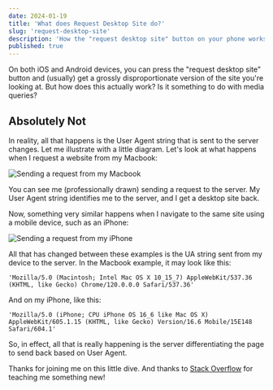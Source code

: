 ```yaml
---
date: 2024-01-19
title: 'What does Request Desktop Site do?'
slug: 'request-desktop-site'
description: 'How the "request desktop site" button on your phone works.'
published: true
---
```


On both iOS and Android devices, you can press the "request desktop site" button and (usually) get a grossly disproportionate version of the site you're looking at. But how does this actually work? Is it something to do with media queries?

## Absolutely Not

In reality, all that happens is the User Agent string that is sent to the server changes. Let me illustrate with a little diagram. Let's look at what happens when I request a website from my Macbook:

![Sending a request from my Macbook](/blog/request-desktop-site/request-desktop-site-1.svg)

You can see me (professionally drawn) sending a request to the server. My User Agent string identifies me to the server, and I get a desktop site back.

Now, something very similar happens when I navigate to the same site using a mobile device, such as an iPhone:

![Sending a request from my iPhone](/blog/request-desktop-site/request-desktop-site-2.svg)

All that has changed between these examples is the UA string sent from my device to the server. In the Macbook example, it may look like this:

```shell
'Mozilla/5.0 (Macintosh; Intel Mac OS X 10_15_7) AppleWebKit/537.36 (KHTML, like Gecko) Chrome/120.0.0.0 Safari/537.36'
```

And on my iPhone, like this:

```shell
'Mozilla/5.0 (iPhone; CPU iPhone OS 16_6 like Mac OS X) AppleWebKit/605.1.15 (KHTML, like Gecko) Version/16.6 Mobile/15E148 Safari/604.1'
```

So, in effect, all that is really happening is the server differentiating the page to send back based on User Agent.

Thanks for joining me on this little dive. And thanks to [Stack Overflow](https://stackoverflow.com/questions/12838559/what-does-desktop-view-view-desktop-site-actually-do) for teaching me something new!
